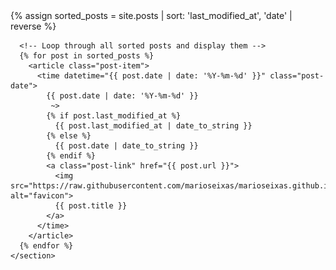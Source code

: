 <html lang="en">
<body>
  <main class="tags-page">
    <section>
      <!-- Sort posts by last_modified_at, falling back to date -->
      {% assign sorted_posts = site.posts | sort: 'last_modified_at', 'date' | reverse %}

      <!-- Loop through all sorted posts and display them -->
      {% for post in sorted_posts %}
        <article class="post-item">
          <time datetime="{{ post.date | date: '%Y-%m-%d' }}" class="post-date">
            {{ post.date | date: '%Y-%m-%d' }}
             ~>  
            {% if post.last_modified_at %}
              {{ post.last_modified_at | date_to_string }}
            {% else %}
              {{ post.date | date_to_string }}
            {% endif %}            
            <a class="post-link" href="{{ post.url }}">
              <img src="https://raw.githubusercontent.com/marioseixas/marioseixas.github.io/main/assets/gold.ico" alt="favicon">
              {{ post.title }}
            </a>
          </time>
        </article>
      {% endfor %}
    </section>
  </main>
</body>
</html>
